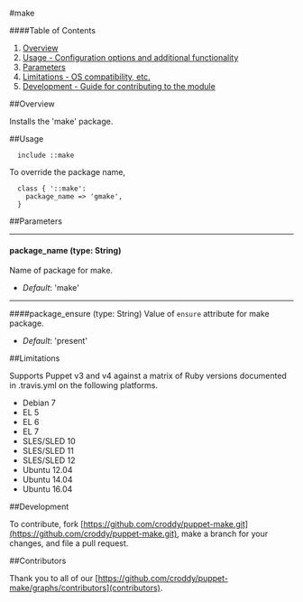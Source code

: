 #make

####Table of Contents

1. [Overview](#overview)
1. [Usage - Configuration options and additional functionality](#usage)
1. [Parameters](#parameters)
1. [Limitations - OS compatibility, etc.](#limitations)
1. [Development - Guide for contributing to the module](#development)

##Overview

Installs the 'make' package.

##Usage

```puppet
  include ::make
```

To override the package name,

```puppet
  class { '::make':
    package_name => 'gmake',
  }
```

##Parameters

---
#### package_name (type: String)
Name of package for make.

- *Default*: 'make'

---
####package_ensure (type: String)
Value of `ensure` attribute for make package.

- *Default*: 'present'

##Limitations

Supports Puppet v3 and v4 against a matrix of Ruby versions documented
in .travis.yml on the following platforms.

* Debian 7
* EL 5
* EL 6
* EL 7
* SLES/SLED 10
* SLES/SLED 11
* SLES/SLED 12
* Ubuntu 12.04
* Ubuntu 14.04
* Ubuntu 16.04

##Development

To contribute, fork
[https://github.com/croddy/puppet-make.git](https://github.com/croddy/puppet-make.git),
make a branch for your changes, and file a pull request.

##Contributors

Thank you to all of our [https://github.com/croddy/puppet-make/graphs/contributors](contributors).
